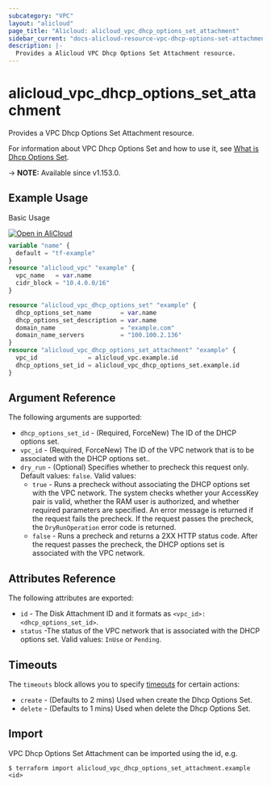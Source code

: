 ```yaml
---
subcategory: "VPC"
layout: "alicloud"
page_title: "Alicloud: alicloud_vpc_dhcp_options_set_attachment"
sidebar_current: "docs-alicloud-resource-vpc-dhcp-options-set-attachment"
description: |-
  Provides a Alicloud VPC Dhcp Options Set Attachment resource.
---
```


# alicloud_vpc_dhcp_options_set_attachment

Provides a VPC Dhcp Options Set Attachment resource.

For information about VPC Dhcp Options Set and how to use it, see [What is Dhcp Options Set](https://www.alibabacloud.com/help/doc-detail/174112.htm).

-> **NOTE:** Available since v1.153.0.

## Example Usage

Basic Usage

<div style="display: block;margin-bottom: 40px;"><div class="oics-button" style="float: right;position: absolute;margin-bottom: 10px;">
  <a href="https://api.aliyun.com/terraform?resource=alicloud_vpc_dhcp_options_set_attachment&exampleId=1654693c-23b8-043a-cdbf-0c06993e7b4e0b3ef90e&activeTab=example&spm=docs.r.vpc_dhcp_options_set_attachment.0.1654693c23&intl_lang=EN_US" target="_blank">
    <img alt="Open in AliCloud" src="https://img.alicdn.com/imgextra/i1/O1CN01hjjqXv1uYUlY56FyX_!!6000000006049-55-tps-254-36.svg" style="max-height: 44px; max-width: 100%;">
  </a>
</div></div>

```terraform
variable "name" {
  default = "tf-example"
}
resource "alicloud_vpc" "example" {
  vpc_name   = var.name
  cidr_block = "10.4.0.0/16"
}

resource "alicloud_vpc_dhcp_options_set" "example" {
  dhcp_options_set_name        = var.name
  dhcp_options_set_description = var.name
  domain_name                  = "example.com"
  domain_name_servers          = "100.100.2.136"
}
resource "alicloud_vpc_dhcp_options_set_attachment" "example" {
  vpc_id              = alicloud_vpc.example.id
  dhcp_options_set_id = alicloud_vpc_dhcp_options_set.example.id
}
```

## Argument Reference

The following arguments are supported:

* `dhcp_options_set_id` - (Required, ForceNew) The ID of the DHCP options set.
* `vpc_id` - (Required, ForceNew) The ID of the VPC network that is to be associated with the DHCP options set..
* `dry_run` - (Optional) Specifies whether to precheck this request only. Default values: `false`. Valid values:
  * `true` - Runs a precheck without associating the DHCP options set with the VPC network. The system checks whether your AccessKey pair is valid, whether the RAM user is authorized, and whether required parameters are specified. An error message is returned if the request fails the precheck. If the request passes the precheck, the `DryRunOperation` error code is returned.
  * `false` - Runs a precheck and returns a 2XX HTTP status code. After the request passes the precheck, the DHCP options set is associated with the VPC network. 

## Attributes Reference

The following attributes are exported:

* `id` - The Disk Attachment ID and it formats as `<vpc_id>:<dhcp_options_set_id>`.
* `status` -The status of the VPC network that is associated with the DHCP options set.  Valid values: `InUse` or `Pending`. 

## Timeouts

The `timeouts` block allows you to specify [timeouts](https://www.terraform.io/docs/configuration-0-11/resources.html#timeouts) for certain actions:

* `create` - (Defaults to 2 mins) Used when create the Dhcp Options Set.
* `delete` - (Defaults to 1 mins) Used when delete the Dhcp Options Set.

## Import

VPC Dhcp Options Set Attachment can be imported using the id, e.g.

```shell
$ terraform import alicloud_vpc_dhcp_options_set_attachment.example <id>
```

